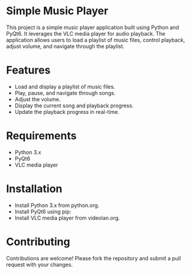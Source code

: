 # Simple Music Player
This project is a simple music player application built using Python and PyQt6. It leverages the VLC media player for audio playback. The application allows users to load a playlist of music files, control playback, adjust volume, and navigate through the playlist.

# Features
- Load and display a playlist of music files.
- Play, pause, and navigate through songs.
- Adjust the volume.
- Display the current song and playback progress.
- Update the playback progress in real-time.

# Requirements
- Python 3.x
- PyQt6
- VLC media player

# Installation
- Install Python 3.x from python.org.
- Install PyQt6 using pip:
- Install VLC media player from videolan.org.

# Contributing
Contributions are welcome! Please fork the repository and submit a pull request with your changes.
